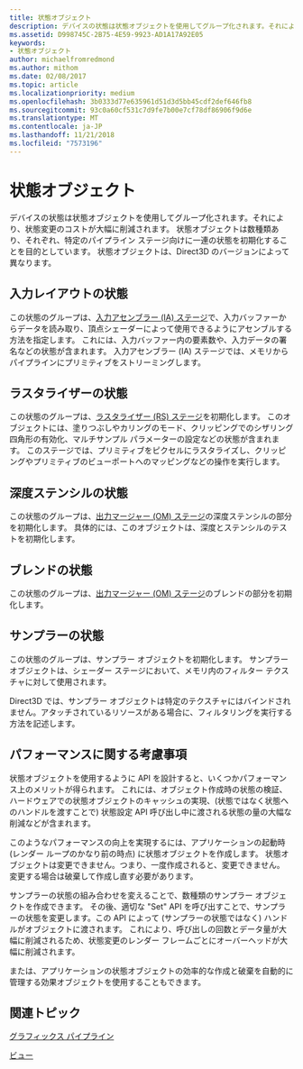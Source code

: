 ```yaml
---
title: 状態オブジェクト
description: デバイスの状態は状態オブジェクトを使用してグループ化されます。それにより、状態変更のコストが大幅に削減されます。 状態オブジェクトは数種類あり、それぞれ、特定のパイプライン ステージ向けに一連の状態を初期化することを目的としています。 状態オブジェクトは、Direct3D のバージョンによって異なります。
ms.assetid: D998745C-2B75-4E59-9923-AD1A17A92E05
keywords:
- 状態オブジェクト
author: michaelfromredmond
ms.author: mithom
ms.date: 02/08/2017
ms.topic: article
ms.localizationpriority: medium
ms.openlocfilehash: 3b0333d77e635961d51d3d5bb45cdf2def646fb8
ms.sourcegitcommit: 93c0a60cf531c7d9fe7b00e7cf78df86906f9d6e
ms.translationtype: MT
ms.contentlocale: ja-JP
ms.lasthandoff: 11/21/2018
ms.locfileid: "7573196"
---
```

# <a name="state-objects"></a>状態オブジェクト


デバイスの状態は状態オブジェクトを使用してグループ化されます。それにより、状態変更のコストが大幅に削減されます。 状態オブジェクトは数種類あり、それぞれ、特定のパイプライン ステージ向けに一連の状態を初期化することを目的としています。 状態オブジェクトは、Direct3D のバージョンによって異なります。

## <a name="span-idinputlayoutspanspan-idinputlayoutspanspan-idinputlayoutspaninput-layout-state"></a><span id="Input_Layout"></span><span id="input_layout"></span><span id="INPUT_LAYOUT"></span>入力レイアウトの状態


この状態のグループは、[入力アセンブラー (IA) ステージ](input-assembler-stage--ia-.md)で、入力バッファーからデータを読み取り、頂点シェーダーによって使用できるようにアセンブルする方法を指定します。 これには、入力バッファー内の要素数や、入力データの署名などの状態が含まれます。 入力アセンブラー (IA) ステージでは、メモリからパイプラインにプリミティブをストリーミングします。

## <a name="span-idrasterizerspanspan-idrasterizerspanspan-idrasterizerspanrasterizer-state"></a><span id="Rasterizer"></span><span id="rasterizer"></span><span id="RASTERIZER"></span>ラスタライザーの状態


この状態のグループは、[ラスタライザー (RS) ステージ](rasterizer-stage--rs-.md)を初期化します。 このオブジェクトには、塗りつぶしやカリングのモード、クリッピングでのシザリング四角形の有効化、マルチサンプル パラメーターの設定などの状態が含まれます。 このステージでは、プリミティブをピクセルにラスタライズし、クリッピングやプリミティブのビューポートへのマッピングなどの操作を実行します。

## <a name="span-iddepthstencilspanspan-iddepthstencilspanspan-iddepthstencilspandepth-stencil-state"></a><span id="DepthStencil"></span><span id="depthstencil"></span><span id="DEPTHSTENCIL"></span>深度ステンシルの状態


この状態のグループは、[出力マージャー (OM) ステージ](output-merger-stage--om-.md)の深度ステンシルの部分を初期化します。 具体的には、このオブジェクトは、深度とステンシルのテストを初期化します。

## <a name="span-idblendspanspan-idblendspanspan-idblendspanblend-state"></a><span id="Blend"></span><span id="blend"></span><span id="BLEND"></span>ブレンドの状態


この状態のグループは、[出力マージャー (OM) ステージ](output-merger-stage--om-.md)のブレンドの部分を初期化します。

## <a name="span-idsamplerspanspan-idsamplerspanspan-idsamplerspansampler-state"></a><span id="Sampler"></span><span id="sampler"></span><span id="SAMPLER"></span>サンプラーの状態


この状態のグループは、サンプラー オブジェクトを初期化します。 サンプラー オブジェクトは、シェーダー ステージにおいて、メモリ内のフィルター テクスチャに対して使用されます。

Direct3D では、サンプラー オブジェクトは特定のテクスチャにはバインドされません。アタッチされているリソースがある場合に、フィルタリングを実行する方法を記述します。

## <a name="span-idperformanceconsiderationsspanspan-idperformanceconsiderationsspanspan-idperformanceconsiderationsspanperformance-considerations"></a><span id="Performance_Considerations"></span><span id="performance_considerations"></span><span id="PERFORMANCE_CONSIDERATIONS"></span>パフォーマンスに関する考慮事項


状態オブジェクトを使用するように API を設計すると、いくつかパフォーマンス上のメリットが得られます。 これには、オブジェクト作成時の状態の検証、ハードウェアでの状態オブジェクトのキャッシュの実現、(状態ではなく状態へのハンドルを渡すことで) 状態設定 API 呼び出し中に渡される状態の量の大幅な削減などが含まれます。

このようなパフォーマンスの向上を実現するには、アプリケーションの起動時 (レンダー ループのかなり前の時点) に状態オブジェクトを作成します。 状態オブジェクトは変更できません。つまり、一度作成されると、変更できません。 変更する場合は破棄して作成し直す必要があります。

サンプラーの状態の組み合わせを変えることで、数種類のサンプラー オブジェクトを作成できます。 その後、適切な "Set" API を呼び出すことで、サンプラーの状態を変更します。この API によって (サンプラーの状態ではなく) ハンドルがオブジェクトに渡されます。 これにより、呼び出しの回数とデータ量が大幅に削減されるため、状態変更のレンダー フレームごとにオーバーヘッドが大幅に削減されます。

または、アプリケーションの状態オブジェクトの効率的な作成と破棄を自動的に管理する効果オブジェクトを使用することもできます。

## <a name="span-idrelated-topicsspanrelated-topics"></a><span id="related-topics"></span>関連トピック


[グラフィックス パイプライン](graphics-pipeline.md)

[ビュー](views.md)

 

 




